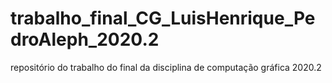# trabalho_final_CG_LuisHenrique_PedroAleph_2020.2
repositório do trabalho do final da disciplina de computação gráfica 2020.2
